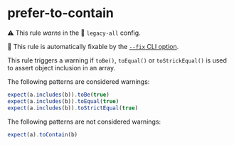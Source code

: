 # prefer-to-contain

⚠️ This rule _warns_ in the 🔵 `legacy-all` config.

🔧 This rule is automatically fixable by the [`--fix` CLI option](https://eslint.org/docs/latest/user-guide/command-line-interface#--fix).

<!-- end auto-generated rule header -->

This rule triggers a warning if `toBe()`, `toEqual()` or `toStrickEqual()` is used to assert object inclusion in an array.

The following patterns are considered warnings:

```ts
expect(a.includes(b)).toBe(true)
expect(a.includes(b)).toEqual(true)
expect(a.includes(b)).toStrictEqual(true)
```

The following patterns are not considered warnings:

```ts
expect(a).toContain(b)
```
